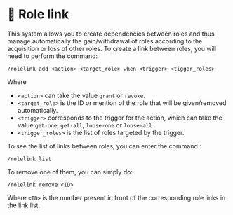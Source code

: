 # 📎 Role link

This system allows you to create dependencies between roles and thus manage automatically the gain/withdrawal of roles according to the acquisition or loss of other roles. To create a link between roles, you will need to perform the command:

`/rolelink add <action> <target_role> when <trigger> <tigger_roles>`

Where

* `<action>` can take the value `grant` or `revoke`.
* `<target_role>` is the ID or mention of the role that will be given/removed automatically.
* `<trigger>` corresponds to the trigger for the action, which can take the value `get-one`, `get-all`, `loose-one` or `loose-all`.
* `<trigger_roles>` is the list of roles targeted by the trigger.

To see the list of links between roles, you can enter the command :

`/rolelink list`

To remove one of them, you can simply do:

`/rolelink remove <ID>`

Where `<ID>` is the number present in front of the corresponding role links in the link list.
